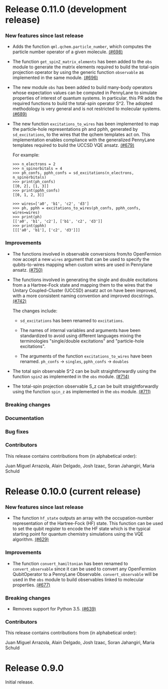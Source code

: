 # Release 0.11.0 (development release)

<h3>New features since last release</h3>

* Adds the function `qml.qchem.particle_number`, which computes the particle
  number operator of a given molecule.
  [(#698)](https://github.com/XanaduAI/pennylane/pull/698)

* The function ``get_spinZ_matrix_elements`` has been added to the
  ``obs`` module to generate the matrix elements required to build
  the total-spin projection operator by using the generic function
  ``observable`` as implemented in the same module.
  [(#696)](https://github.com/XanaduAI/pennylane/pull/696)

* The new module ``obs`` has been added to build many-body operators
  whose expectation values can be computed in PennyLane to simulate
  properties of interest of quantum systems. In particular, this PR adds
  the required functions to build the total-spin operator S^2. The adopted
  methodology is very general and is not restricted to molecular systems.
  [(#689)](https://github.com/XanaduAI/pennylane/pull/689)

* The new function ``excitations_to_wires`` has been implemented to map the particle-hole
  representations ph and pphh, generated by ``sd_excitations``, to the wires that the
  qchem templates act on. This implementation enables compliance with the
  generalized PennyLane templates required to build the UCCSD VQE ansatz.
  [(#679)](https://github.com/XanaduAI/pennylane/pull/679)

  For example:

  ```pycon
  >>> n_electrons = 2
  >>> n_spinorbitals = 4
  >>> ph_confs, pphh_confs = sd_excitations(n_electrons, n_spinorbitals)
  >>> print(ph_confs)
  [[0, 2], [1, 3]]
  >>> print(pphh_confs)
  [[0, 1, 2, 3]]

  >>> wires=['a0', 'b1', 'c2', 'd3']
  >>> ph, pphh = excitations_to_wires(ph_confs, pphh_confs, wires=wires)
  >>> print(ph)
  [['a0', 'b1', 'c2'], ['b1', 'c2', 'd3']]
  >>> print(pphh)
  [[['a0', 'b1'], ['c2', 'd3']]]
  ```
<h3>Improvements</h3>

* The functions involved in observable conversions from/to OpenFermion now accept
  a new `wires` argument that can be used to specify the qubits-to-wires mapping
  when custom wires are used in Pennylane ansatz.
  [(#750)](https://github.com/PennyLaneAI/pennylane/pull/750)

* The functions involved in generating the single and double excitations from a
  a Hartree-Fock state and mapping them to the wires that the Unitary
  Coupled-Cluster (UCCSD) ansatz act on have been improved, with a more
  consistent naming convention and improved docstrings.
  [(#742)](https://github.com/PennyLaneAI/pennylane/pull/742)  

  The changes include:

  - `sd_excitations` has been renamed to `excitations`.

  - The names of internal variables and arguments have been standardized
    to avoid using different languages mixing the terminologies
    "single/double excitations" and "particle-hole excitations".

  - The arguments of the function `excitations_to_wires` have been renamed.
    `ph_confs` → `singles`, `pphh_confs` → `doubles`

* The total spin observable S^2 can be built straightforwardly using the
  function `spin2` as implemented in the `obs` module.
  [(#714)](https://github.com/XanaduAI/pennylane/pull/714)

* The total-spin projection observable S_z can be built straightforwardly using the
  function `spin_z` as implemented in the `obs` module.
  [(#711)](https://github.com/XanaduAI/pennylane/pull/711)
  
<h3>Breaking changes</h3>

<h3>Documentation</h3>

<h3>Bug fixes</h3>

<h3>Contributors</h3>

This release contains contributions from (in alphabetical order):

Juan Miguel Arrazola, Alain Delgado, Josh Izaac, Soran Jahangiri, Maria Schuld

# Release 0.10.0 (current release)

<h3>New features since last release</h3>

* The function ``hf_state`` outputs an array with the occupation-number
  representation of the Hartree-Fock (HF) state. This function can be used to
  set the qubit register to encode the HF state which is the typical starting
  point for quantum chemistry simulations using the VQE algorithm.
  [(#629)](https://github.com/XanaduAI/pennylane/pull/629)

<h3>Improvements</h3>

* The function ``convert_hamiltonian`` has been renamed to ``convert_observable``
  since it can be used to convert any OpenFermion QubitOperator to a PennyLane
  Observable. ``convert_observable`` will be used in the ``obs`` module to build
  observables linked to molecular properties.
  [(#677)](https://github.com/XanaduAI/pennylane/pull/677)

<h3>Breaking changes</h3>

* Removes support for Python 3.5.
  [(#639)](https://github.com/XanaduAI/pennylane/pull/639)

<h3>Contributors</h3>

This release contains contributions from (in alphabetical order):

Juan Miguel Arrazola, Alain Delgado, Josh Izaac, Soran Jahangiri, Maria Schuld

# Release 0.9.0

Initial release.
